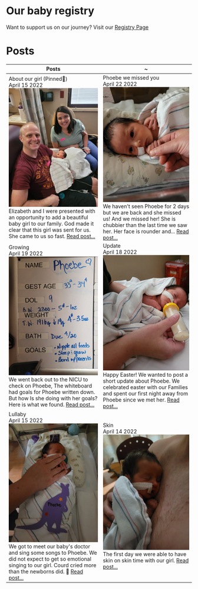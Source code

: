 <!-- # Photos
If you are just here for photos, you will find them throughout the site, But you can also view all of the photos/videos in my google drive link. we will continue to add photos and videos every day.

[Click here for all google drive photos](https://drive.google.com/drive/u/0/folders/1er6h1sBKArrKzIAYFiDsrEpOqSbdnln6) -->

# Our baby registry
Want to support us on our journey? Visit our [Registry Page](/registry)


# Posts


| Posts | ~ |
| ----------- | ----------- |
| About our girl (Pinned📌) <br> April 15 2022<br>[![First Family Photo](/images/April-13-2022/20220413_172133.jpg)](/blog/about-phoebe)<br>Elizabeth and I were presented with an opportunity to add a beautiful baby girl to our family. God made it clear that this girl was sent for us. She came to us so fast. [Read post...](/blog/about-phoebe) | Phoebe we missed you <br> April 22 2022<br>[![Holding her hand](/images/April-22-2022/20220422_230022.jpg)](/blog/phoebe-we-missed-you)<br>We haven't seen Phoebe for 2 days but we are back and she missed us!  And we missed her! She is chubbier than the last time we saw her. Her face is rounder and... [Read post...](/blog/phoebe-we-missed-you) |
| Growing <br> April 19 2022 [![First Family Photo](/images/April-19-2022/20220419_210423.jpg)](/blog/growing)<br> We went back out to the NICU to check on Phoebe, The whiteboard had goals for Phoebe written down. But how Is she doing with her goals? Here is what we found. [Read post...](/blog/growing) | Update <br> April 18 2022 [![First Family Photo](/images/April-17-2022/update.jpg)](/blog/update)<br>Happy Easter! We wanted to post a short update about Phoebe. We celebrated easter with our Families and spent our first night away from Phoebe since we met her. [Read post...](/blog/update) |
| Lullaby <br> April 15 2022<br>[![photo](/images/April-15-2022/20220415_220630.jpg)](/blog/lullaby)<br> We got to meet our baby's doctor and sing some songs to Phoebe. We did not expect to get so emotional singing to our girl. Courd cried more than the newborns did. 🤣 [Read post...](/blog/lullaby) | Skin <br> April 14 2022<br> [![baby on chest](/images/April-14-2022/skin.jpg)](/blog/skin) <br> The first day we were able to have skin on skin time with our girl. [Read post...](/blog/skin) |




